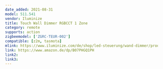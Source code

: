 ```yaml
---
date_added: 2021-08-31
model: 511.541
vendor: Iluminize
title: Touch Wall Dimmer RGBCCT 1 Zone
category: remote
supports: action
zigbeemodel: ['ZGRC-TEUR-002']
compatible: [z2m, tasmota]
mlink: https://www.iluminize.com/de/shop/led-steuerung/wand-dimmer/product/498-511-541-zigbee-wand-dimmer-schalter-rgbw-rgbws-led-1z.html
link: https://www.amazon.de/dp/B07PHGQ1PH
link2: 
link3: 
---
```

